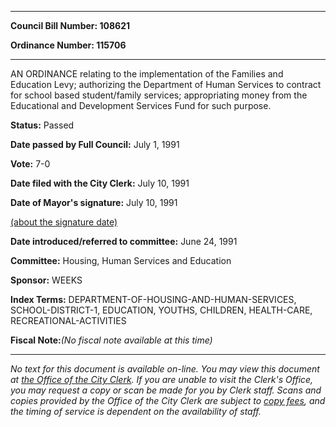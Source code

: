 

********

**Council Bill Number: 108621**
   
**Ordinance Number: 115706**
********

 AN ORDINANCE relating to the implementation of the Families and Education Levy; authorizing the Department of Human Services to contract for school based student/family services; appropriating money from the Educational and Development Services Fund for such purpose.

**Status:** Passed
   
**Date passed by Full Council:** July 1, 1991
   
**Vote:** 7-0
   
**Date filed with the City Clerk:** July 10, 1991
   
**Date of Mayor's signature:** July 10, 1991
   
[(about the signature date)](/~public/approvaldate.htm)
   
   
   
**Date introduced/referred to committee:** June 24, 1991
   
**Committee:** Housing, Human Services and Education
   
**Sponsor:** WEEKS
   
   
**Index Terms:** DEPARTMENT-OF-HOUSING-AND-HUMAN-SERVICES, SCHOOL-DISTRICT-1, EDUCATION, YOUTHS, CHILDREN, HEALTH-CARE, RECREATIONAL-ACTIVITIES

**Fiscal Note:**_(No fiscal note available at this time)_
********

_No text for this document is available on-line. You may view this document at [the Office of the City Clerk](http://www.seattle.gov/leg/clerk/contactUs.htm). If you are unable to visit the Clerk's Office, you may request a copy or scan be made for you by Clerk staff. Scans and copies provided by the Office of the City Clerk are subject to [copy fees](http://clerk.seattle.gov/~public/clerkfees.htm), and the timing of service is dependent on the availability of staff._


